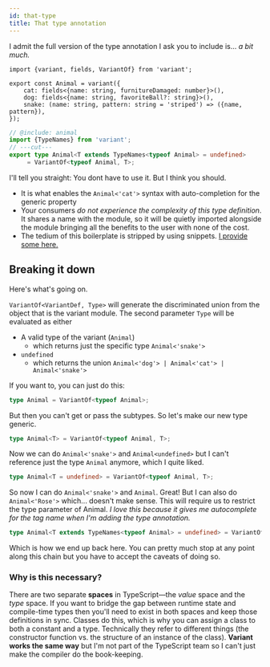 ```yaml
---
id: that-type
title: That type annotation
---
```


I admit the full version of the type annotation I ask you to include is... *a bit much.*

```twoslash include animal
import {variant, fields, VariantOf} from 'variant';

export const Animal = variant({
    cat: fields<{name: string, furnitureDamaged: number}>(),
    dog: fields<{name: string, favoriteBall?: string}>(),
    snake: (name: string, pattern: string = 'striped') => ({name, pattern}),
});
```
```ts twoslash
// @include: animal
import {TypeNames} from 'variant';
// ---cut---
export type Animal<T extends TypeNames<typeof Animal> = undefined>
     = VariantOf<typeof Animal, T>;
```

I'll tell you straight: You dont have to use it. But I think you should.
 - It is what enables the `Animal<'cat'>` syntax with auto-completion for the generic property
 - Your consumers *do not experience the complexity of this type definition*. It shares a name with the module, so it will be quietly imported alongside the module bringing all the benefits to the user with none of the cost.
 - The tedium of this boilerplate is stripped by using snippets. [I provide some here.](../cheat.md)

## Breaking it down

Here's what's going on.

`VariantOf<VariantDef, Type>` will generate the discriminated union from the object that is the variant module. The second parameter `Type` will be evaluated as either
 - A valid type of the variant (`Animal`)
    - which returns just the specific type `Animal<'snake'>`
 - `undefined`
    - which returns the union `Animal<'dog'> | Animal<'cat'> | Animal<'snake'>`

If you want to, you can just do this:

```typescript
type Animal = VariantOf<typeof Animal>;
```

But then you can't get or pass the subtypes. So let's make our new type generic.

```typescript
type Animal<T> = VariantOf<typeof Animal, T>;
```

Now we can do `Animal<'snake'>` and `Animal<undefined>` but I can't reference just the type `Animal` anymore, which I quite liked.

```typescript
type Animal<T = undefined> = VariantOf<typeof Animal, T>;
```

So now I can do `Animal<'snake'>` and `Animal`. Great! But I can also do `Animal<'Rose'>` which... doesn't make sense. This will require us to restrict the type parameter of Animal. *I love this because it gives me autocomplete for the tag name when I'm adding the type annotation.*

```typescript
type Animal<T extends TypeNames<typeof Animal> = undefined> = VariantOf<typeof Animal, T>;
```

Which is how we end up back here. You can pretty much stop at any point along this chain but you have to accept the caveats of doing so.


### Why is this necessary?

There are two separate **spaces** in TypeScript—the *value* space and the *type* space. If you want to bridge the gap between runtime state and compile-time types then you'll need to exist in both spaces and keep those definitions in sync. Classes do this, which is why you can assign a class to both a constant and a type. Technically they refer to different things (the constructor function vs. the structure of an instance of the class). **Variant works the same way** but I'm not part of the TypeScript team so I can't just make the compiler do the book-keeping.